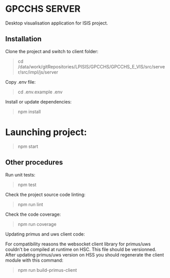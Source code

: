 # GPCCHS SERVER

Desktop visualisation application for ISIS project.

## Installation

Clone the project and switch to client folder:
> cd /data/work/gitRepositories/LPISIS/GPCCHS/GPCCHS_E_VIS/src/server/src/impl/js/server

Copy .env file:
> cd .env.example .env

Install or update dependencies:
> npm install

# Launching project:

> npm start

## Other procedures

Run unit tests:
> npm test

Check the project source code linting:
> npm run lint

Check the code coverage:
> npm run coverage

Updating primus and uws client code:

For compatibility reasons the websocket client library for primus/uws couldn't be compiled at runtime on HSC.
This file should be versionned. 
After updating primus/uws version on HSS you should regenerate the client module with this command:

> npm run build-primus-client

